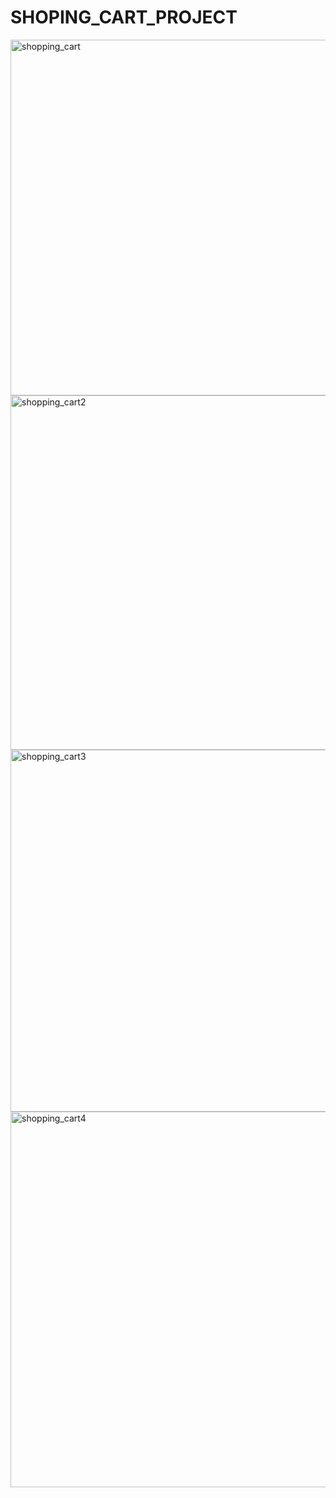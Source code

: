 # SHOPING_CART_PROJECT

<img width="569" alt="shopping_cart" src="https://user-images.githubusercontent.com/84330931/121737599-15eba700-cac7-11eb-960b-2e056c702aaf.PNG">
<img width="567" alt="shopping_cart2" src="https://user-images.githubusercontent.com/84330931/121737613-197f2e00-cac7-11eb-9a94-7d3427f60018.PNG">
<img width="579" alt="shopping_cart3" src="https://user-images.githubusercontent.com/84330931/121737632-1be18800-cac7-11eb-866f-566edfadb737.PNG">
<img width="601" alt="shopping_cart4" src="https://user-images.githubusercontent.com/84330931/121737639-1dab4b80-cac7-11eb-8536-04be0d1c7dc4.PNG">
